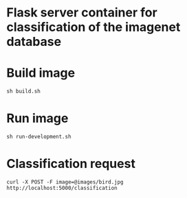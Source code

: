 # Flask server container for classification of the imagenet database

# Build image
```
sh build.sh
```

# Run image
```
sh run-development.sh
```

# Classification request
```
curl -X POST -F image=@images/bird.jpg http://localhost:5000/classification
```